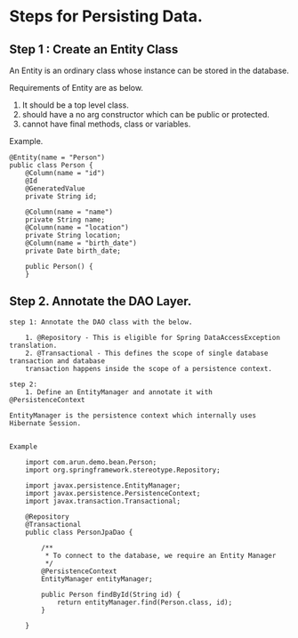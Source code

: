 # Steps for Persisting Data.

## Step 1 : Create an Entity Class

An Entity is an ordinary class whose instance can be stored in the database.

Requirements of Entity are as below.

1. It should be a top level class.
2. should have a no arg constructor which can be public or protected.
3. cannot have final methods, class or variables.

Example.

    @Entity(name = "Person")
    public class Person {
        @Column(name = "id")
        @Id
        @GeneratedValue
        private String id;
    
        @Column(name = "name")
        private String name;
        @Column(name = "location")
        private String location;
        @Column(name = "birth_date")
        private Date birth_date;
    
        public Person() {
        }

## Step 2. Annotate the DAO Layer.

    step 1: Annotate the DAO class with the below.

        1. @Repository - This is eligible for Spring DataAccessException translation.
        2. @Transactional - This defines the scope of single database transaction and database
        transaction happens inside the scope of a persistence context.
        
    step 2: 
        1. Define an EntityManager and annotate it with @PersistenceContext
    
    EntityManager is the persistence context which internally uses Hibernate Session.
    
    
    Example 
    
        import com.arun.demo.bean.Person;
        import org.springframework.stereotype.Repository;
        
        import javax.persistence.EntityManager;
        import javax.persistence.PersistenceContext;
        import javax.transaction.Transactional;
        
        @Repository
        @Transactional
        public class PersonJpaDao {
        
            /**
             * To connect to the database, we require an Entity Manager
             */
            @PersistenceContext
            EntityManager entityManager;
        
            public Person findById(String id) {
                return entityManager.find(Person.class, id);
            }
        
        }

    